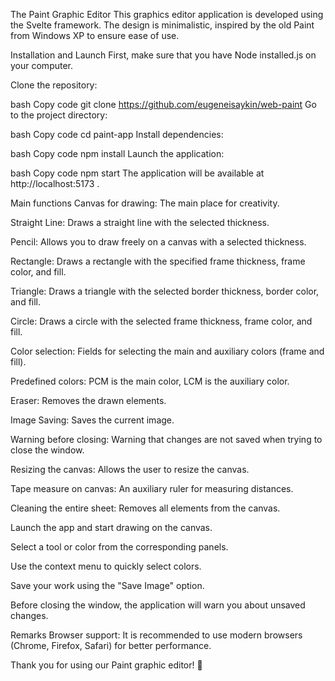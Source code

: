 The Paint Graphic Editor
This graphics editor application is developed using the Svelte framework. The design is minimalistic, inspired by the old Paint from Windows XP to ensure ease of use.

Installation and Launch
First, make sure that you have Node installed.js on your computer.

Clone the repository:

bash
Copy code
git clone https://github.com/eugeneisaykin/web-paint
Go to the project directory:

bash
Copy code
cd paint-app
Install dependencies:

bash
Copy code
npm install
Launch the application:

bash
Copy code
npm start
The application will be available at http://localhost:5173 .

Main functions
Canvas for drawing: The main place for creativity.

Straight Line: Draws a straight line with the selected thickness.

Pencil: Allows you to draw freely on a canvas with a selected thickness.

Rectangle: Draws a rectangle with the specified frame thickness, frame color, and fill.

Triangle: Draws a triangle with the selected border thickness, border color, and fill.

Circle: Draws a circle with the selected frame thickness, frame color, and fill.

Color selection: Fields for selecting the main and auxiliary colors (frame and fill).

Predefined colors: PCM is the main color, LCM is the auxiliary color.

Eraser: Removes the drawn elements.

Image Saving: Saves the current image.

Warning before closing: Warning that changes are not saved when trying to close the window.

Resizing the canvas: Allows the user to resize the canvas.

Tape measure on canvas: An auxiliary ruler for measuring distances.

Cleaning the entire sheet: Removes all elements from the canvas.

Launch the app and start drawing on the canvas.

Select a tool or color from the corresponding panels.

Use the context menu to quickly select colors.

Save your work using the "Save Image" option.

Before closing the window, the application will warn you about unsaved changes.

Remarks
Browser support: It is recommended to use modern browsers (Chrome, Firefox, Safari) for better performance.

Thank you for using our Paint graphic editor! 🎨